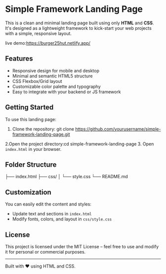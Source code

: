 # Simple Framework Landing Page

This is a clean and minimal landing page built using only **HTML** and **CSS**. It's designed as a lightweight framework to kick-start your web projects with a simple, responsive layout.

live demo:https://burger25hut.netlify.app/

## Features

- Responsive design for mobile and desktop
- Minimal and semantic HTML5 structure
- CSS Flexbox/Grid layout
- Customizable color palette and typography
- Easy to integrate with your backend or JS framework

## Getting Started

To use this landing page:

1. Clone the repository:
git clone https://github.com/yourusername/simple-framework-landing-page.git

2.Open the project directory:cd simple-framework-landing-page
3. Open `index.html` in your browser.

## Folder Structure
├── index.html ├── css/ │   └── style.css └── README.md


## Customization

You can easily edit the content and styles:
- Update text and sections in `index.html`
- Modify fonts, colors, and layout in `css/style.css`

## License

This project is licensed under the MIT License – feel free to use and modify it for personal or commercial purposes.

---

Built with ❤️ using HTML and CSS.


